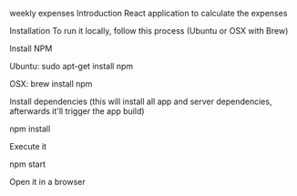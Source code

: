 weekly expenses
Introduction
React application to calculate the expenses

Installation
To run it locally, follow this process (Ubuntu or OSX with Brew)

Install NPM

Ubuntu: sudo apt-get install npm

OSX: brew install npm

Install dependencies (this will install all app and server dependencies, afterwards it'll trigger the app build)

npm install

Execute it

npm start

Open it in a browser
